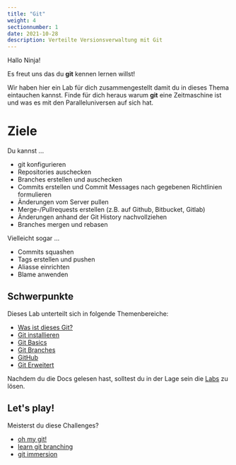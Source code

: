 ```yaml
---
title: "Git"
weight: 4
sectionnumber: 1
date: 2021-10-28
description: Verteilte Versionsverwaltung mit Git
---
```


Hallo Ninja!

Es freut uns das du **git** kennen lernen willst!

Wir haben hier ein Lab für dich zusammengestellt damit du in dieses Thema eintauchen kannst. Finde für dich heraus warum **git** eine Zeitmaschine ist und was es mit den Paralleluniversen auf sich hat.

# Ziele

Du kannst ...

- git konfigurieren
- Repositories auschecken
- Branches erstellen und auschecken
- Commits erstellen und Commit Messages nach gegebenen Richtlinien formulieren
- Änderungen vom Server pullen
- Merge-/Pullrequests erstellen (z.B. auf Github, Bitbucket, Gitlab)
- Änderungen anhand der Git History nachvollziehen
- Branches mergen und rebasen

Vielleicht sogar ...

- Commits squashen
- Tags erstellen und pushen
- Aliasse einrichten
- Blame anwenden

## Schwerpunkte

Dieses Lab unterteilt sich in folgende Themenbereiche:

* [Was ist dieses Git?](was-ist-git)
* [Git installieren](git-install)
* [Git Basics](git-basics)
* [Git Branches](git-branches)
* [GitHub](git-hub)
* [Git Erweitert](git-extended)

Nachdem du die Docs gelesen hast, solltest du in der Lage sein die [Labs](../../../../labs/git/) zu lösen.
## Let's play!

Meisterst du diese Challenges?

* [oh my git!](https://ohmygit.org/)
* [learn git branching](https://learngitbranching.js.org/)
* [git immersion](https://gitimmersion.com)

